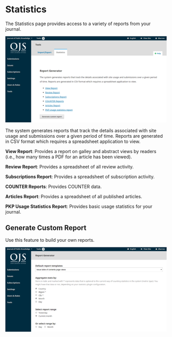 # Statistics

The Statistics page provides access to a variety of reports from your journal.

![](./assets/learning-ojs3.1-jm-users-tools-stats.PNG)

The system generates reports that track the details associated with site usage and submissions over a given period of time. Reports are generated in CSV format which requires a spreadsheet application to view.

**View Report**: Provides a report on galley and abstract views by readers \(i.e., how many times a PDF for an article has been viewed\).

**Review Report**: Provides a spreadsheet of all review activity.

**Subscriptions Report**: Provides a spreadsheet of subscription activity.

**COUNTER Reports**: Provides COUNTER data.

**Articles Report**: Provides a spreadsheet of all published articles.

**PKP Usage Statistics Report**: Provides basic usage statistics for your journal.

## Generate Custom Report

Use this feature to build your own reports.

![](./assets/learning-ojs3.1-jm-users-tools-stats-custom.PNG)

